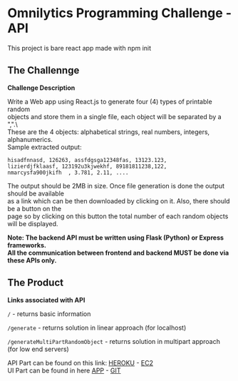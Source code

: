 # Omnilytics Programming Challenge - API

This project is bare react app made with npm init

## The Challennge

**Challenge Description**

Write a Web app using React.js to generate four (4) types of printable random  
objects and store them in a single file, each object will be separated by a ",".\  
These are the 4 objects: alphabetical strings, real numbers, integers, alphanumerics.\
Sample extracted output:

`hisadfnnasd, 126263, assfdgsga12348fas, 13123.123,`  
`lizierdjfklaasf, 123192u3kjwekhf, 89181811238,122,`  
`nmarcysfa900jkifh  , 3.781, 2.11, ....`

The output should be 2MB in size. Once file generation is done the output should be available   
as a link which can be then downloaded by clicking on it. Also, there should be a button on the   
page so by clicking on this button the total number of each random objects will be displayed.


**Note: The backend API must be written using Flask (Python) or Express frameworks.  
All the communication between frontend and backend MUST be done via these APIs only.**

## The Product 

**Links associated with API**  

`/` - returns basic information

`/generate`  - returns solution in linear approach (for localhost)

`/generateMultiPartRandomObject`  - returns solution in multipart approach (for low end servers)

API Part can be found on this link: [HEROKU](https://opc-api.herokuapp.com/) - [EC2](http://54.255.196.92:3000)  
UI Part can be found in here [APP](https://opc-ui.netlify.app/) - [GIT](https://github.com/thecasualdev17/opc_ui)